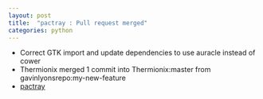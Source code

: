 ```yaml
---
layout: post
title:  "pactray : Pull request merged"
categories: python
---
```


* Correct GTK import and update dependencies to use auracle instead of cower
* Thermionix merged 1 commit into Thermionix:master from gavinlyonsrepo:my-new-feature
* [pactray](https://github.com/Thermionix/pactray)
